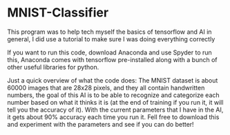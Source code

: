 # MNIST-Classifier
This program was to help tech myself the basics of tensorflow and AI in general, I did use a tutorial to make sure I was doing 
everything correctly

If you want to run this code, download Anaconda and use Spyder to run this, Anaconda comes with tensorflow pre-installed along with a bunch 
of other useful libraries for python. 

Just a quick overview of what the code does:
The MNIST dataset is about 60000 images that are 28x28 pixels, and they all contain handwritten numbers, the goal of this AI is to be
able to recognize and categorize each number based on what it thinks it is (at the end of training if you run it, it will tell you the
accuracy of it). With the current parameters that I have in the AI, it gets about 90% accuracy each time you run it. Fell free to download
this and experiment with the parameters and see if you can do better!

